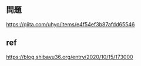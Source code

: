 ## 問題
https://qiita.com/uhyo/items/e4f54ef3b87afdd65546

## ref
https://blog.shibayu36.org/entry/2020/10/15/173000
